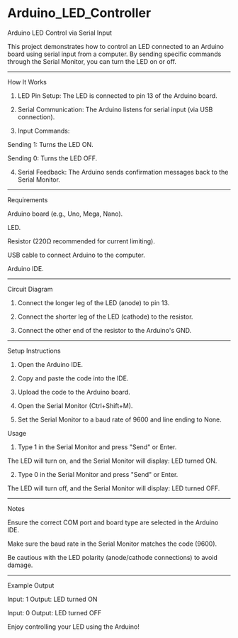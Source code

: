 # Arduino_LED_Controller
Arduino LED Control via Serial Input

This project demonstrates how to control an LED connected to an Arduino board using serial input from a computer. By sending specific commands through the Serial Monitor, you can turn the LED on or off.


---

How It Works

1. LED Pin Setup: The LED is connected to pin 13 of the Arduino board.

2. Serial Communication: The Arduino listens for serial input (via USB connection).

3. Input Commands:

Sending 1: Turns the LED ON.

Sending 0: Turns the LED OFF.

4. Serial Feedback: The Arduino sends confirmation messages back to the Serial Monitor.

---

Requirements

Arduino board (e.g., Uno, Mega, Nano).

LED.

Resistor (220Ω recommended for current limiting).

USB cable to connect Arduino to the computer.

Arduino IDE.

---

Circuit Diagram

1. Connect the longer leg of the LED (anode) to pin 13.


2. Connect the shorter leg of the LED (cathode) to the resistor.


3. Connect the other end of the resistor to the Arduino's GND.

---

Setup Instructions

1. Open the Arduino IDE.

2. Copy and paste the code into the IDE.

3. Upload the code to the Arduino board.

4. Open the Serial Monitor (Ctrl+Shift+M).

5. Set the Serial Monitor to a baud rate of 9600 and line ending to None.


Usage

1. Type 1 in the Serial Monitor and press "Send" or Enter.

The LED will turn on, and the Serial Monitor will display: LED turned ON.



2. Type 0 in the Serial Monitor and press "Send" or Enter.

The LED will turn off, and the Serial Monitor will display: LED turned OFF.





---

Notes

Ensure the correct COM port and board type are selected in the Arduino IDE.

Make sure the baud rate in the Serial Monitor matches the code (9600).

Be cautious with the LED polarity (anode/cathode connections) to avoid damage.



---

Example Output

Input: 1
Output: LED turned ON

Input: 0
Output: LED turned OFF


Enjoy controlling your LED using the Arduino!
